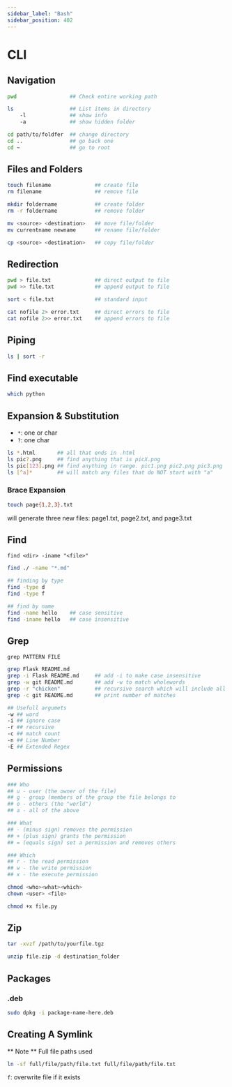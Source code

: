 ```yaml
---
sidebar_label: "Bash"
sidebar_position: 402
---
```


# CLI

## Navigation

```bash
pwd                 ## Check entire working path

ls                  ## List items in directory
    -l              ## show info
    -a              ## show hidden folder

cd path/to/foldfer  ## change directory
cd ..               ## go back one
cd ~                ## go to root
```

## Files and Folders

```bash
touch filename              ## create file
rm filename                 ## remove file

mkdir foldername            ## create folder
rm -r foldername            ## remove folder

mv <source> <destination>   ## move file/folder
mv currentname newname      ## rename file/folder

cp <source> <destination>   ## copy file/folder
```

## Redirection

```bash
pwd > file.txt              ## direct output to file
pwd >> file.txt             ## append output to file

sort < file.txt             ## standard input

cat nofile 2> error.txt     ## direct errors to file
cat nofile 2>> error.txt    ## append errors to file
```

## Piping

```bash
ls | sort -r 
```

## Find executable

```bash
which python
```

## Expansion & Substitution
 - `*`: one or char
 - `?`: one char 

```bash
ls *.html       ## all that ends in .html
ls pic?.png     ## find anything that is picX.png
ls pic[123].png ## find anything in range. pic1.png pic2.png pic3.png
ls [^a]*        ## will match any files that do NOT start with "a"
```

### Brace Expansion

```bash
touch page{1,2,3}.txt
```

will generate three new files: page1.txt, page2.txt, and page3.txt


## Find

`find <dir> -iname "<file>"`

```bash
find ./ -name "*.md"

## finding by type
find -type d
find -type f

## find by name
find -name hello    ## case sensitive
find -iname hello   ## case insensitive
```

## Grep

`grep PATTERN FILE`

```bash
grep Flask README.md
grep -i Flask README.md     ## add -i to make case insensitive
grep -w git README.md       ## add -w to match wholewords
grep -r "chicken"           ## recursive search which will include all files under a directory
grep -c git README.md       ## print number of matches

## Usefull argumets
-w ## word
-i ## ignore case
-r ## recursive
-c ## match count
-n ## Line Number
-E ## Extended Regex
```

## Permissions

```bash
### Who
## u - user (the owner of the file)
## g - group (members of the group the file belongs to
## o - others (the "world")
## a - all of the above

### What
## - (minus sign) removes the permission
## + (plus sign) grants the permission
## = (equals sign) set a permission and removes others

### Which
## r - the read permission
## w - the write permission
## x - the execute permission

chmod <who><what><which>
chown <user> <file>
```

```bash
chmod +x file.py
```
## Zip

```bash
tar -xvzf /path/to/yourfile.tgz
```

```bash
unzip file.zip -d destination_folder
```

## Packages

### .deb

```bash
sudo dpkg -i package-name-here.deb
```

## Creating A Symlink

** Note ** Full file paths used

```bash
ln -sf full/file/path/file.txt full/file/path/file.txt
```

`f`: overwrite file if it exists